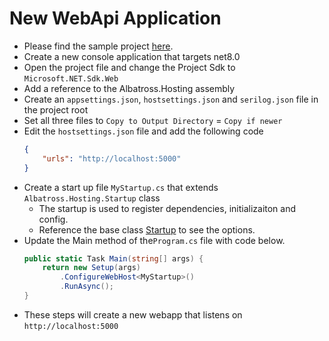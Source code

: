 # New WebApi Application
* Please find the sample project [here](../Sample.WebApi/).
* Create a new console application that targets net8.0
* Open the project file and change the Project Sdk to `Microsoft.NET.Sdk.Web`
* Add a reference to the Albatross.Hosting assembly
* Create an `appsettings.json`, `hostsettings.json` and `serilog.json` file in the project root
* Set all three files to `Copy to Output Directory` = `Copy if newer`
* Edit the `hostsettings.json` file and add the following code
	```json
	{
		"urls": "http://localhost:5000"
	}
	```
* Create a start up file `MyStartup.cs` that extends `Albatross.Hosting.Startup` class
	* The startup is used to register dependencies, initializaiton and config.
	* Reference the base class [Startup](../Albatross.Hosting/Startup.cs) to see the options.
* Update the Main method of the`Program.cs` file with code below.
	```csharp
	public static Task Main(string[] args) {
		return new Setup(args)
			.ConfigureWebHost<MyStartup>()
			.RunAsync();
	}
	```
* These steps will create a new webapp that listens on `http://localhost:5000`